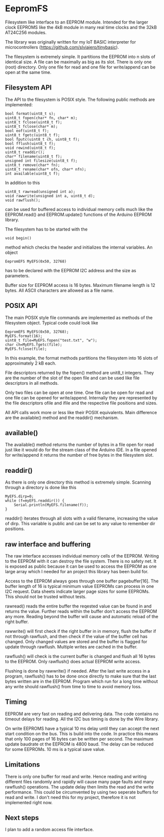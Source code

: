 # EepromFS


Filesystem like interface to an EEPROM module. Intended for the larger clock EEPROMS like the 4kB module in many real time clocks and the 32kB AT24C256 modules. 

The library was originally written for my IoT BASIC interpreter for microcontrollers (https://github.com/slviajero/tinybasic). 

The filesystem is extremely simple. It partitions the EEPROM into n slots of identical size. A file can be maximally as big as its slot. There is only one (root) directory. Only one file for read and one file for write/append can be open at the same time.

## Filesystem API

The API to the filesystem is POSIX style. The following public methods are implemented:

	bool format(uint8_t s);
	uint8_t fopen(char* fn, char* m);
	uint8_t fclose(uint8_t f);
	uint8_t fclose(char* m);
	bool eof(uint8_t f);
	uint8_t fgetc(uint8_t f);
	bool fputc(uint8_t ch, uint8_t f);
	bool fflush(uint8_t f);
	void rewind(uint8_t f);
	uint8_t readdir();
	char* filename(uint8_t f);
	unsigned int filesize(uint8_t f);
	uint8_t remove(char* fn);
	uint8_t rename(char* ofn, char* nfn);
	int available(uint8_t f);
  
In addition to this 
  
  	uint8_t rawread(unsigned int a);
	void rawwrite(unsigned int a, uint8_t d);
	void rawflush();
  
can be used for buffered access to individual memory cells much like the EEPROM.read() and EEPROM.update() functions of the Arduino EEPROM library. 
  
The filesystem has to be started with the 

	void begin()

method which checks the header and initializes the internal variables. An object 

	EepromEFS MyEFS(0x50, 32768)

has to be declared with the EEPROM I2C address and the size as parameters.

Buffer size for EEPROM access is 16 bytes. Maximum filename length is 12 bytes. All ASCII characters are allowed as a file name. 

## POSIX API

The main POSIX style file commands are implemented as methods of the filesystem object. Typical code could look like

	EepromEFS MyEFS(0x50, 32768);
	MyEFS.format(16);
	uint8_t file=MyEFS.fopen("test.txt", "w");
	char ch=MyEFS.fgetc(file);
	MyEFS.fclose(file);

In this example, the format methods partitions the filesystem into 16 slots of approximately 2 kB each. 

File descriptors returned by the fopen() method are unit8_t integers. They are the number of the slot of the open file and can be used like file descriptors in all methods.

Only two files can be open at one time. One file can be open for read and one file can be opened for write/append. Internally they are represented by the file descriptors ofile and ifile and the respective file positions and sizes. 

All API calls work more or less like their POSIX equivalents. Main difference are the available() method and the readdir() mechanism. 

## available()

The available() method returns the number of bytes in a file open for read just like it would do for the stream class of the Arduino IDE. In a file opened for write/append it returns the number of free bytes in the filesystem slot.

## readdir()

As there is only one directory this method is extremely simple. Scanning through a directory is done like this

	MyEFS.dirp=0;
	while (f=myEFS.readdir()) {
		Serial.println(MyEFS.filename(f));
	}

readdir() iterates through all slots with a valid filename, increasing the value of dirp. This variable is public and can be set to any value to remember dir positions. 

## raw interface and buffering

The raw interface accesses individual memory cells of the EEPROM. Writing to the EEPROM with it can destroy the file system. There is no safety net. It is exposed as public because it can be used to access the EEPROM as one large array which I needed for an project this library has been build for. 

Access to the EEPROM always goes through one buffer pagebuffer[16]. The buffer length of 16 is typical minimum value EEPROMs can process in one I2C request. Data sheets indicate larger page sizes for some EEPROMs. This should not be trusted without tests. 

rawread() reads the entire buffer the reqested value can be found in and returns the value. Further reads within the buffer don't access the EEPROM any more. Reading beyond the buffer will cause and automatic reload of the right buffer.

rawwrite() will first check if the right buffer in in memory, flush the buffer if not through rawflush, and then check if the value of the buffer cell has changed. Only changed values are stored and the buffer is flagged for update through rawflush. Multiple writes are cached in the buffer. 

rawflush() will check is the current buffer is changed and flush all 16 bytes to the EEPROM. Only rawflush() does actual EEPROM write access.

Flushing is done by rawwrite() if needed. After the last write access in a program, rawflush() has to be done once directly to make sure that the last bytes written are in the EEPROM. Program which run for a long time without any write should rawflush() from time to time to avoid memory loss. 

## Timing

EEPROM are very fast on reading and delivering data. The code contains no timeout delays for reading. All the I2C bus timing is done by the Wire library. 

On write EEPROMS have a typical 10 ms delay until they can accept the next start condition on the bus. This is build into the code. In practice this means that only 100 pages of 16 bytes can be written per second. The maximum update baudrate ot the EEPROM is 4800 baud. The delay can be reduced for some EEPROMs. 10 ms is a typical save value. 

## Limitations

There is only one buffer for read and write. Hence reading and writing different files randomly and rapidly will cause many page faults and many rawflush() operations. The update delay then limits the read and the write performance. This could be circumvented by using two seperate buffers for read and write. I don't need this for my project, therefore it is not implemented right now. 

## Next steps

I plan to add a random access file interface. 







  
